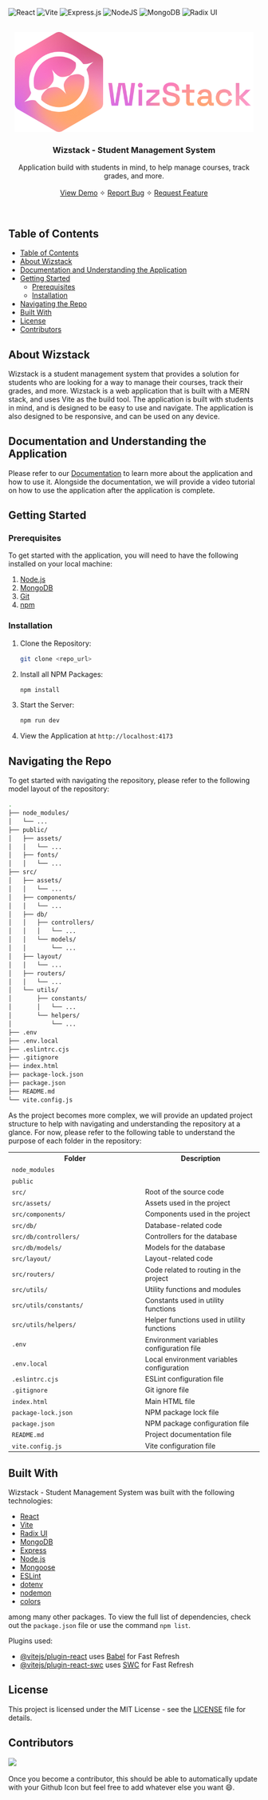 ![React](https://img.shields.io/badge/react-%2320232a.svg?style=for-the-badge&logo=react&logoColor=%2361DAFB)
![Vite](https://img.shields.io/badge/vite-%23646CFF.svg?style=for-the-badge&logo=vite&logoColor=white)
![Express.js](https://img.shields.io/badge/express.js-%23404d59.svg?style=for-the-badge&logo=express&logoColor=%2361DAFB)
![NodeJS](https://img.shields.io/badge/node.js-6DA55F?style=for-the-badge&logo=node.js&logoColor=white)
![MongoDB](https://img.shields.io/badge/MongoDB-%234ea94b.svg?style=for-the-badge&logo=mongodb&logoColor=white)
![Radix UI](https://img.shields.io/badge/radix_ui-%23AC4EA4.svg?style=for-the-badge&logo=radix-ui&logoColor=white)


<br />
<div align="center">
  <a href="/url">
    <img src="public/assets/Wizstack Title.png" alt="Logo" height="200">
  </a>

  <h3 align="center">Wizstack - Student Management System</h3>

  <p>
    Application build with students in mind, to help manage courses, track grades, and more.
    <br />
    <br />
    <a href="/url">View Demo</a>
    ✧
    <a href="https://github.com/Hi-kue/Wizstack/issues">Report Bug</a>
    ✧
    <a href="https://github.com/Hi-kue/Wizstack/issues">Request Feature</a>
  </p>
</div>
<br />

## Table of Contents
- [Table of Contents](#table-of-contents)
- [About Wizstack](#about-wizstack)
- [Documentation and Understanding the Application](#documentation-and-understanding-the-application)
- [Getting Started](#getting-started)
  - [Prerequisites](#prerequisites)
  - [Installation](#installation)
- [Navigating the Repo](#navigating-the-repo)
- [Built With](#built-with)
- [License](#license)
- [Contributors](#contributors)


## About Wizstack

Wizstack is a student management system that provides a solution for students who are looking for a way to manage their courses, track their grades, and more. Wizstack is a web application that is built with a MERN stack, and uses Vite as the build tool. The application is built with students in mind, and is designed to be easy to use and navigate. The application is also designed to be responsive, and can be used on any device.

## Documentation and Understanding the Application

Please refer to  our [Documentation]() to learn more about the application and how to use it. Alongside the documentation, we will provide a video tutorial on how to use the application after the application is complete.

## Getting Started

### Prerequisites
To get started with the application, you will need to have the following installed on your local machine:
1. [Node.js](https://nodejs.org/en/)
2. [MongoDB](https://www.mongodb.com/)
3. [Git](https://git-scm.com/)
4. [npm](https://www.npmjs.com/)

### Installation
1. Clone the Repository:
   ```sh
   git clone <repo_url>
   ```
2. Install all NPM Packages:
   ```sh
   npm install
   ```
3. Start the Server:
   ```sh
   npm run dev
   ```
4. View the Application at `http://localhost:4173`

## Navigating the Repo

To get started with navigating the repository, please refer to the following model layout of the repository:

```bash
.
├── node_modules/
│   └── ...
├── public/
│   ├── assets/
│   │   └── ...
│   ├── fonts/
│   │   └── ...
├── src/
│   ├── assets/
│   │   └── ...
│   ├── components/
│   │   └── ...
│   ├── db/
│   │   ├── controllers/
│   │   │   └── ...
│   │   └── models/
│   │       └── ...
│   ├── layout/
│   │   └── ...
│   ├── routers/
│   │   └── ...
│   └── utils/
│       ├── constants/
│       │   └── ...
│       └── helpers/
│           └── ...
├── .env
├── .env.local
├── .eslintrc.cjs
├── .gitignore
├── index.html
├── package-lock.json
├── package.json
├── README.md
└── vite.config.js
```

As the project becomes more complex, we will provide an updated project structure to help with navigating and understanding the repository at a glance. For now, please refer to the following table to understand the purpose of each folder in the repository:

<table align="center">
  <tr>
    <th width="500px">Folder</th>
    <th width="500px">Description</th>
  </tr>
  <tr>
    <td><code>node_modules</code></td>
    <td></td>
  </tr>
  <tr>
    <td><code>public</code></td>
    <td></td>
  </tr>
  <tr>
    <td><code>src/</code></td>
    <td>Root of the source code</td>
  </tr>
  <tr>
    <td><code>src/assets/</code></td>
    <td>Assets used in the project</td>
  </tr>
  <tr>
    <td><code>src/components/</code></td>
    <td>Components used in the project</td>
  </tr>
  <tr>
    <td><code>src/db/</code></td>
    <td>Database-related code</td>
  </tr>
  <tr>
    <td><code>src/db/controllers/</code></td>
    <td>Controllers for the database</td>
  </tr>
  <tr>
    <td><code>src/db/models/</code></td>
    <td>Models for the database</td>
  </tr>
  <tr>
    <td><code>src/layout/</code></td>
    <td>Layout-related code</td>
  </tr>
  <tr>
    <td><code>src/routers/</code></td>
    <td>Code related to routing in the project</td>
  </tr>
  <tr>
    <td><code>src/utils/</code></td>
    <td>Utility functions and modules</td>
  </tr>
  <tr>
    <td><code>src/utils/constants/</code></td>
    <td>Constants used in utility functions</td>
  </tr>
  <tr>
    <td><code>src/utils/helpers/</code></td>
    <td>Helper functions used in utility functions</td>
  </tr>
  <tr>
    <td><code>.env</code></td>
    <td>Environment variables configuration file</td>
  </tr>
  <tr>
    <td><code>.env.local</code></td>
    <td>Local environment variables configuration</td>
  </tr>
  <tr>
    <td><code>.eslintrc.cjs</code></td>
    <td>ESLint configuration file</td>
  </tr>
  <tr>
    <td><code>.gitignore</code></td>
    <td>Git ignore file</td>
  </tr>
  <tr>
    <td><code>index.html</code></td>
    <td>Main HTML file</td>
  </tr>
  <tr>
    <td><code>package-lock.json</code></td>
    <td>NPM package lock file</td>
  </tr>
  <tr>
    <td><code>package.json</code></td>
    <td>NPM package configuration file</td>
  </tr>
  <tr>
    <td><code>README.md</code></td>
    <td>Project documentation file</td>
  </tr>
  <tr>
    <td><code>vite.config.js</code></td>
    <td>Vite configuration file</td>
  </tr>
</table>

## Built With

Wizstack - Student Management System was built with the following technologies:

- [React](https://reactjs.org/)
- [Vite](https://vitejs.dev/)
- [Radix UI](https://www.radix-ui.com/)
- [MongoDB](https://www.mongodb.com/)
- [Express](https://expressjs.com/)
- [Node.js](https://nodejs.org/en/)
- [Mongoose](https://mongoosejs.com/)
- [ESLint](https://eslint.org/)
- [dotenv](https://www.npmjs.com/package/dotenv)
- [nodemon](https://www.npmjs.com/package/nodemon)
- [colors](https://www.npmjs.com/package/colors)

among many other packages. To view the full list of dependencies, check out the `package.json` file or use the command `npm list`.

Plugins used:
- [@vitejs/plugin-react](https://github.com/vitejs/vite-plugin-react/blob/main/packages/plugin-react/README.md) uses [Babel](https://babeljs.io/) for Fast Refresh
- [@vitejs/plugin-react-swc](https://github.com/vitejs/vite-plugin-react-swc) uses [SWC](https://swc.rs/) for Fast Refresh

## License
This project is licensed under the MIT License - see the [LICENSE](LICENSE) file for details.

## Contributors
<a href="https://github.com/Hi-kue/COMP229_Milestone/graphs/contributors">
  <img src="https://contrib.rocks/image?repo=Hi-kue/COMP229_Milestone" />
</a>

Once you become a contributor, this should be able to automatically update with your Github Icon but feel free to add whatever else you want 😄.